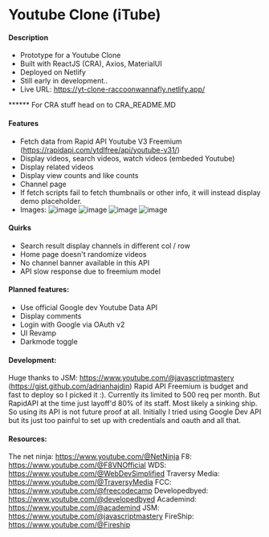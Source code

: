 # Youtube Clone (iTube)

#### Description
- Prototype for a Youtube Clone
- Built with ReactJS (CRA), Axios, MaterialUI
- Deployed on Netlify
- Still early in development..
- Live URL: https://yt-clone-raccoonwannafly.netlify.app/

****** For CRA stuff head on to CRA_README.MD

#### Features
- Fetch data from Rapid API Youtube V3 Freemium (https://rapidapi.com/ytdlfree/api/youtube-v31/)
- Display videos, search videos, watch videos (embeded Youtube)
- Display related videos
- Display view counts and like counts
- Channel page
- If fetch scripts fail to fetch thumbnails or other info, it will instead display demo placeholder. 
- Images:
![image](https://github.com/raccoonwannafly/yt-clone/assets/130273473/1a2d65fc-4edd-43bd-92f7-543c83ebe269)
![image](https://github.com/raccoonwannafly/yt-clone/assets/130273473/1502c6ef-83b5-4d93-9a5a-7b741cfe639b)
![image](https://github.com/raccoonwannafly/yt-clone/assets/130273473/9fd7295c-dbdc-42b7-9a6b-e7bd89ffbe4b)
![image](https://github.com/raccoonwannafly/yt-clone/assets/130273473/e78f9a57-25c6-4a5b-aaf0-8ccc02981b0f)

#### Quirks
- Search result display channels in different col / row
- Home page doesn't randomize videos
- No channel banner available in this API
- API slow response due to freemium model

#### Planned features:
- Use official Google dev Youtube Data API
- Display comments
- Login with Google via OAuth v2
- UI Revamp
- Darkmode toggle



#### Development:
Huge thanks to JSM: https://www.youtube.com/@javascriptmastery (https://gist.github.com/adrianhajdin)
Rapid API Freemium is budget and fast to deploy so I picked it :).
Currently its limited to 500 req per month.
But RapidAPI at the time just layoff'd 80% of its staff. Most likely a sinking ship.
So using its API is not future proof at all.
Initially I tried using Google Dev API but its just too painful to set up with credentials and oauth and all that.

#### Resources:
The net ninja: https://www.youtube.com/@NetNinja
F8: https://www.youtube.com/@F8VNOfficial
WDS: https://www.youtube.com/@WebDevSimplified
Traversy Media: https://www.youtube.com/@TraversyMedia
FCC: https://www.youtube.com/@freecodecamp
Developedbyed: https://www.youtube.com/@developedbyed
Academind: https://www.youtube.com/@academind
JSM: https://www.youtube.com/@javascriptmastery
FireShip: https://www.youtube.com/@Fireship
